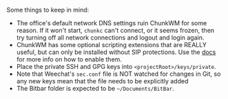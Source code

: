 Some things to keep in mind:

 * The office's default network DNS settings ruin ChunkWM for some reason. If it won't start, `chunkc` can't connect, or it seems frozen, then try turning off all network connections and logout and login again. 
 * ChunkWM has some optional scripting extensions that are REALLY useful, but can only be installed without SIP protections. Use the [docs](https://koekeishiya.github.io/chunkwm/docs/sa.html) for more info on how to enable them.
 * Place the private SSH and GPG keys into `<projectRoot>/keys/private`.
 * Note that Weechat's `sec.conf` file is NOT watched for changes in Git, so any new keys mean that the file needs to be explicitly added
 * The Bitbar folder is expected to be `~/Documents/BitBar`.
